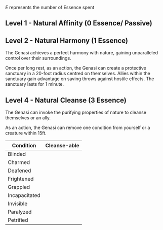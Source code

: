 *E* represents the number of Essence spent
## Level 1 - Natural Affinity (0 Essence/ Passive)
## Level 2 - Natural Harmony (1 Essence)
The Genasi achieves a perfect harmony with nature, gaining unparalleled control over their surroundings.

Once per long rest, as an action, the Genasi can create a protective sanctuary in a 20-foot radius centred on themselves. Allies within the sanctuary gain advantage on saving throws against hostile effects. The sanctuary lasts for 1 minute.

## Level 4 - Natural Cleanse (3 Essence)
The Genasi can invoke the purifying properties of nature to cleanse themselves or an ally. 

As an action, the Genasi can remove one condition from yourself or a creature within 15ft.

| Condition | Cleanse-able |
| ---- | ---- |
| Blinded |  |
| Charmed |  |
| Deafened |  |
| Frightened |  |
| Grappled |  |
| Incapacitated |  |
| Invisible |  |
| Paralyzed |  |
| Petrified |  |